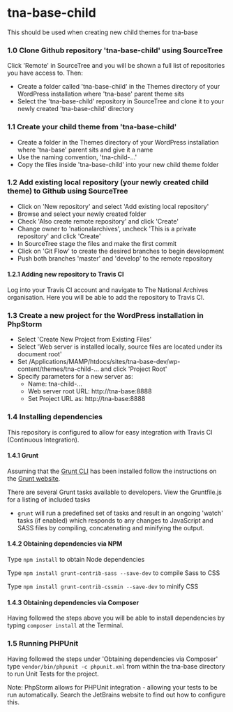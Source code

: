 # tna-base-child

This should be used when creating new child themes for tna-base

### 1.0 Clone Github repository 'tna-base-child' using SourceTree

Click 'Remote' in SourceTree and you will be shown a full list of repositories you have access to. Then:

* Create a folder called 'tna-base-child' in the Themes directory of your WordPress installation where 'tna-base' parent theme sits
* Select the 'tna-base-child' repository in SourceTree and clone it to your newly created 'tna-base-child' directory

### 1.1 Create your child theme from 'tna-base-child'

* Create a folder in the Themes directory of your WordPress installation where 'tna-base' parent sits and give it a name
* Use the naming convention, 'tna-child-...'
* Copy the files inside 'tna-base-child' into your new child theme folder

### 1.2 Add existing local repository (your newly created child theme) to Github using SourceTree

* Click on 'New repository' and select 'Add existing local repository'
* Browse and select your newly created folder
* Check 'Also create remote repository' and click 'Create'
* Change owner to 'nationalarchives', uncheck 'This is a private repository' and click 'Create'
* In SourceTree stage the files and make the first commit
* Click on 'Git Flow' to create the desired branches to begin development
* Push both branches 'master' and 'develop' to the remote repository

#### 1.2.1 Adding new repository to Travis CI

Log into your Travis CI account and navigate to The National Archives organisation. Here you will be able to add the repository to Travis CI. 

### 1.3 Create a new project for the WordPress installation in PhpStorm

* Select 'Create New Project from Existing Files'
* Select 'Web server is installed locally, source files are located under its document root'
* Set /Applications/MAMP/htdocs/sites/tna-base-dev/wp-content/themes/tna-child-... and click 'Project Root'
* Specify parameters for a new server as:
  * Name: tna-child-...
  * Web server root URL: http://tna-base:8888
  * Set Project URL as: http://tna-base:8888

### 1.4 Installing dependencies

This repository is configured to allow for easy integration with Travis CI (Continuous Integration).

#### 1.4.1 Grunt

Assuming that the [Grunt CLI](https://gruntjs.com/using-the-cli) has been installed follow the instructions on the [Grunt website](http://gruntjs.com/getting-started#working-with-an-existing-grunt-project).

There are several Grunt tasks available to developers. View the Gruntfile.js for a listing of included tasks

* ```grunt``` will run a predefined set of tasks and result in an ongoing 'watch' tasks (if enabled) which responds to any changes to JavaScript and SASS files by compiling, concatenating and minifying the output.

#### 1.4.2 Obtaining dependencies via NPM

Type ```npm install``` to obtain Node dependencies

Type ```npm install grunt-contrib-sass --save-dev``` to compile Sass to CSS

Type ```npm install grunt-contrib-cssmin --save-dev``` to minify CSS

#### 1.4.3 Obtaining dependencies via Composer

Having followed the steps above you will be able to install dependencies by typing ```composer install``` at the Terminal.

### 1.5 Running PHPUnit

Having followed the steps under 'Obtaining dependencies via Composer' type ```vendor/bin/phpunit -c phpunit.xml``` from within the tna-base directory to run Unit Tests for the project.

Note: PhpStorm allows for PHPUnit integration - allowing your tests to be run automatically. Search the JetBrains website to find out how to configure this.
